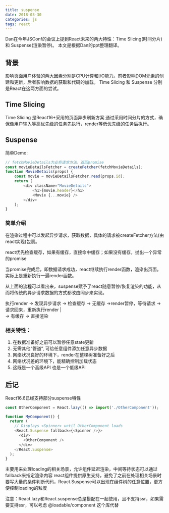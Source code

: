 ```yaml
---
title: suspense
date: 2018-03-30
categories: js
tags: react
---
```


Dan在今年JSConf的会议上提到React未来的两大特性：Time Slicing(时间分片) 和 Suspense(渲染暂停)。
本文是根据Dan的ppt整理翻译。

## 背景
影响页面用户体验的两大因素分别是CPU计算和I/O能力。前者影响DOM元素的创建和更新，后者影响数据的获取和代码的加载。
Time Slicing 和 Suspense 分别是React在这两方面的尝试。

## Time Slicing
Time Slicing 是React16+采用的页面异步刷新方案
通过采用时间分片的方式，确保像用户输入等高优先级的任务先执行，render等低优先级的任务后执行。

## Suspense

简单Demo:
```javascript
// fetchMovieDetails为业务请求方法，返回promise
const movieDetailsFetcher = createFetcher(fetchMovieDetails);
function MovieDetails(props) {
    const movie = movieDetailsFetcher.read(props.id);
    return (
        <div className="MovieDetails">
            <h1>{movie.header}</h1>
            <Movie {...movie} />
        </div>
    );
}
```

### 简单介绍
在渲染过程中可以发起异步请求，获取数据，具体的请求被createFetcher方法(由react实现)包裹。

react优先检查缓存，如果有缓存，直接命中缓存；如果没有缓存，抛出一个异常的promise

当promise完成后，即数据请求成功，react继续执行render函数，渲染出页面。实际上是重新执行一遍render函数。

从上面的流程可以看出来，suspense赋予了react随意暂停/恢复渲染的功能，从而将传统的异步请求数据的方式都改由同步来实现。

执行render -> 发现异步请求 -> 检查缓存  ->  无缓存  ->render暂停，等待请求  -> 请求回来，重新执行render 
                                   |         
                                    ->  有缓存  -> 直接渲染

### 相关特性：
1. 在数据准备好之前可以暂停任意state更新
2. 无需其他“管道”, 可给任意组件添加任意异步数据
3. 网络状况良好的环境下，render在整棵树准备好之后
4. 网络状况差的环境下，能精确控制加载状态
5. 这既是一个高级API 也是一个低级API

## 后记
React16.6已经支持部分suspense特性
```javascript
const OtherComponent = React.lazy(() => import('./OtherComponent'));

function MyComponent() {
  return (
    // Displays <Spinner> until OtherComponent loads
    <React.Suspense fallback={<Spinner />}>
      <div>
        <OtherComponent />
      </div>
    </React.Suspense>
  );
}
```
主要用来处理loading的相关场景，允许组件延迟渲染，中间等待状态可以通过fallback来指定渲染内容
react组件提供原生支持，避免了之前在处理相关场景时要写大量的条件判断代码，React.Suspense可以出现在组件树的任意位置，更方便控制loading的粒度

注意：React.lazy和React.suspense总是搭配在一起使用，且不支持ssr，如果需要支持ssr，可以考虑 @loadable/component 这个库代替